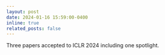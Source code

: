 ```yaml
---
layout: post
date: 2024-01-16 15:59:00-0400
inline: true
related_posts: false
---
```


Three papers accepted to ICLR 2024 including one spotlight.
